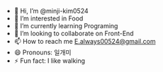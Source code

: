 - 👋 Hi, I’m @minji-kim0524
- 👀 I’m interested in Food
- 🌱 I’m currently learning Programing
- 💞️ I’m looking to collaborate on Front-End
- 📫 How to reach me E.always00524@gmail.com
- 😄 Pronouns: 일개미
- ⚡ Fun fact: I like walking

<!---
minji-kim0524/minji-kim0524 is a ✨ special ✨ repository because its `README.md` (this file) appears on your GitHub profile.
You can click the Preview link to take a look at your changes.
--->
